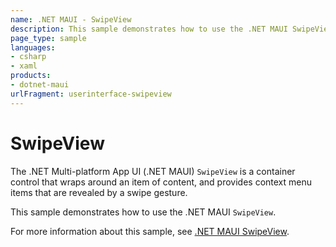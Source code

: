 ```yaml
---
name: .NET MAUI - SwipeView
description: This sample demonstrates how to use the .NET MAUI SwipeView.
page_type: sample
languages:
- csharp
- xaml
products:
- dotnet-maui
urlFragment: userinterface-swipeview
---
```


# SwipeView

The .NET Multi-platform App UI (.NET MAUI) `SwipeView` is a container control that wraps around an item of content, and provides context menu items that are revealed by a swipe gesture.

This sample demonstrates how to use the .NET MAUI `SwipeView`.

For more information about this sample, see [.NET MAUI SwipeView](https://docs.microsoft.com/dotnet/maui/user-interface/controls/swipeview).
